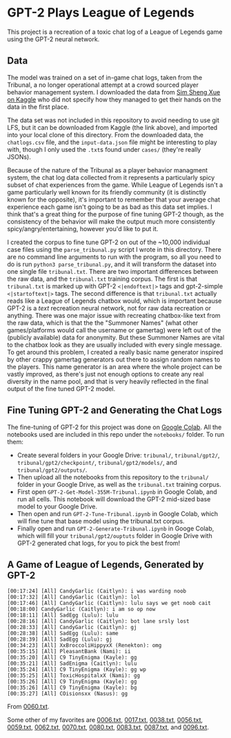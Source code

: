 # GPT-2 Plays League of Legends

This project is a recreation of a toxic chat log of a League of Legends game using the GPT-2 neural network.

## Data

The model was trained on a set of in-game chat logs, taken from the Tribunal, a no longer operational attempt at a crowd sourced player behavior management system. I downloaded the data from [Sim Sheng Xue on Kaggle](https://www.kaggle.com/simshengxue/league-of-legends-tribunal-chatlogs) who did not specify how they managed to get their hands on the data in the first place.

The data set was not included in this repository to avoid needing to use git LFS, but it can be downloaded from Kaggle (the link above), and imported into your local clone of this directory. From the downloaded data, the `chatlogs.csv` file, and the `input-data.json` file might be interesting to play with, though I only used the `.txt`s found under `cases/` (they're really JSONs).

Because of the nature of the Tribunal as a player behavior managment system, the chat log data collected from it represents a particularly spicy subset of chat experiences from the game. While League of Legends isn't a game particularly well known for its friendly community (it is distinctly known for the opposite), it's important to remember that your average chat experience each game isn't going to be as bad as this data set implies. I think that's a great thing for the purpose of fine tuning GPT-2 though, as the consistency of the behavior will make the output much more consistently spicy/angry/entertaining, however you'd like to put it.

I created the corpus to fine tune GPT-2 on out of the ~10,000 individual case files using the `parse_tribunal.py` script I wrote in this directory. There are no command line arguments to run with the program, so all you need to do is run `python3 parse_tribunal.py`, and it will transform the dataset into one single file `tribunal.txt`. There are two important differences between the raw data, and the `tribunal.txt` training corpus. The first is that `tribunal.txt` is marked up with GPT-2 `<|endoftext|>` tags and gpt-2-simple `<|startoftext|>` tags. The second difference is that `tribunal.txt` actually reads like a League of Legends chatbox would, which is important because GPT-2 is a *text* recreation neural network, not for raw data recreation or anything. There was one major issue with recreating chatbox-like text from the raw data, which is that the the "Summoner Names" (what other games/platforms would call the username or gamertag) were left out of the (publicly available) data for anonymity. But these Summoner Names are vital to the chatbox look as they are usually included with every single message. To get around this problem, I created a really basic name generator inspired by other crappy gamertag generators out there to assign random names to the players. This name generator is an area where the whole project can be vastly improved, as there's just not enough options to create any real diversity in the name pool, and that is very heavily reflected in the final output of the fine tuned GPT-2 model.

## Fine Tuning GPT-2 and Generating the Chat Logs

The fine-tuning of GPT-2 for this project was done on [Google Colab](https://colab.research.google.com). All the notebooks used are included in this repo under the `notebooks/` folder. To run them:
  * Create several folders in your Google Drive: `tribunal/`, `tribunal/gpt2/`, `tribunal/gpt2/checkpoint/`, `tribunal/gpt2/models/`, and `tribunal/gpt2/outputs/`.
  * Then upload all the notebooks from this repository to the `tribunal/` folder in your Google Drive, as well as the `tribunal.txt` training corpus.
  * First open `GPT-2-Get-Model-355M-Tribunal.ipynb` in Google Colab, and run all cells. This notebook will download the GPT-2 mid-sized base model to your Google Drive.
  * Then open and run `GPT-2-Tune-Tribunal.ipynb` in Google Colab, which will fine tune that base model using the tribunal.txt corpus.
  * Finally open and run `GPT-2-Generate-Tribunal.ipynb` in Googe Colab, which will fill your `tribunal/gpt2/ouptuts` folder in Google Drive with GPT-2 generated chat logs, for you to pick the best from!

## A Game of League of Legends, Generated by GPT-2

```
[00:17:24] [All] CandyGarlic (Caitlyn): i was warding noob
[00:17:32] [All] CandyGarlic (Caitlyn): lol
[00:17:46] [All] CandyGarlic (Caitlyn): lulu says we get noob cait
[00:18:00] CandyGarlic (Caitlyn): i am so op now
[00:18:11] [All] SadEgg (Lulu): lulu
[00:28:16] [All] CandyGarlic (Caitlyn): bot lane srsly lost
[00:28:33] [All] CandyGarlic (Caitlyn): gj
[00:28:38] [All] SadEgg (Lulu): same
[00:28:39] [All] SadEgg (Lulu): gj
[00:34:23] [All] XxBroccoliHippyxX (Renekton): omg
[00:35:15] [All] PleasantBank (Nami): ii
[00:35:20] [All] C9 TinyEnigma (Kayle): gg
[00:35:21] [All] SadEnigma (Caitlyn): lulu
[00:35:24] [All] C9 TinyEnigma (Kayle): gg wp
[00:35:25] [All] ToxicHospitalxX (Nami): gg
[00:35:26] [All] C9 TinyEnigma (Kayle): gg
[00:35:26] [All] C9 TinyEnigma (Kayle): bg
[00:35:27] [All] COisionsxx (Nasus): gg
```
From [0060.txt](outputs/0060.txt).

Some other of my favorites are [0006.txt](outputs/0006.txt), [0017.txt](outputs/0017.txt), [0038.txt](outputs/0038.txt), [0056.txt](outputs/0056.txt), [0059.txt](outputs/0059.txt), [0062.txt](outputs/0062.txt), [0070.txt](outputs/0070.txt), [0080.txt](outputs/0080.txt), [0083.txt](outputs/0083.txt), [0087.txt](outputs/0087.txt), and  [0096.txt](outputs/0096.txt).
